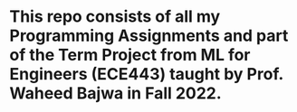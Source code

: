 # This repo consists of all my Programming Assignments and part of the Term Project from ML for Engineers (ECE443) taught by Prof. Waheed Bajwa in Fall 2022.
